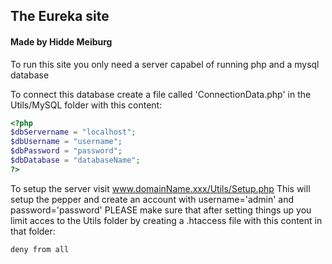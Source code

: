 ## The Eureka site 
#### Made by Hidde Meiburg 

To run this site you only need a server capabel of running php and a mysql database

To connect this database create a file called 'ConnectionData.php' in the Utils/MySQL folder with this content:

```PHP
<?php
$dbServername = "localhost";
$dbUsername = "username";
$dbPassword = "password";
$dbDatabase = "databaseName";
?>
```

To setup the server visit www.domainName.xxx/Utils/Setup.php
This will setup the pepper and create an account with username='admin' and password='password'
PLEASE make sure that after setting things up you limit acces to the Utils folder by creating a .htaccess file with this content in that folder:

```
deny from all
```